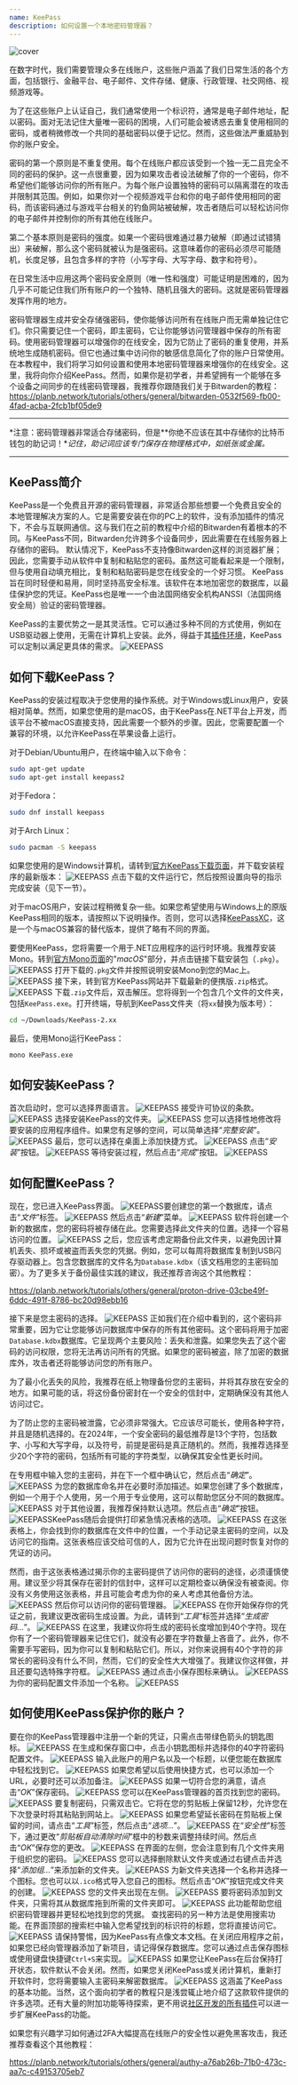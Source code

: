```yaml
---
name: KeePass
description: 如何设置一个本地密码管理器？
---
```

![cover](assets/cover.webp)

在数字时代，我们需要管理众多在线账户，这些账户涵盖了我们日常生活的各个方面，包括银行、金融平台、电子邮件、文件存储、健康、行政管理、社交网络、视频游戏等。

为了在这些账户上认证自己，我们通常使用一个标识符，通常是电子邮件地址，配以密码。面对无法记住大量唯一密码的困境，人们可能会被诱惑去重复使用相同的密码，或者稍微修改一个共同的基础密码以便于记忆。然而，这些做法严重威胁到你的账户安全。

密码的第一个原则是不重复使用。每个在线账户都应该受到一个独一无二且完全不同的密码的保护。这一点很重要，因为如果攻击者设法破解了你的一个密码，你不希望他们能够访问你的所有账户。为每个账户设置独特的密码可以隔离潜在的攻击并限制其范围。例如，如果你对一个视频游戏平台和你的电子邮件使用相同的密码，而该密码通过与游戏平台相关的钓鱼网站被破解，攻击者随后可以轻松访问你的电子邮件并控制你的所有其他在线账户。

第二个基本原则是密码的强度。如果一个密码很难通过暴力破解（即通过试错猜出）来破解，那么这个密码就被认为是强密码。这意味着你的密码必须尽可能随机，长度足够，且包含多样的字符（小写字母、大写字母、数字和符号）。

在日常生活中应用这两个密码安全原则（唯一性和强度）可能证明是困难的，因为几乎不可能记住我们所有账户的一个独特、随机且强大的密码。这就是密码管理器发挥作用的地方。

密码管理器生成并安全存储强密码，使你能够访问所有在线账户而无需单独记住它们。你只需要记住一个密码，即主密码，它让你能够访问管理器中保存的所有密码。使用密码管理器可以增强你的在线安全，因为它防止了密码的重复使用，并系统地生成随机密码。但它也通过集中访问你的敏感信息简化了你的账户日常使用。
在本教程中，我们将学习如何设置和使用本地密码管理器来增强你的在线安全。这里，我将向你介绍KeePass。然而，如果你是初学者，并希望拥有一个能够在多个设备之间同步的在线密码管理器，我推荐你跟随我们关于Bitwarden的教程：
https://planb.network/tutorials/others/general/bitwarden-0532f569-fb00-4fad-acba-2fcb1bf05de9

---

*注意：密码管理器非常适合存储密码，但是**你绝不应该在其中存储你的比特币钱包的助记词！**记住，助记词应该专门保存在物理格式中，如纸张或金属。*

---

## KeePass简介

KeePass是一个免费且开源的密码管理器，非常适合那些想要一个免费且安全的本地管理解决方案的人。它是需要安装在你的PC上的软件，没有添加插件的情况下，不会与互联网通信。这与我们在之前的教程中介绍的Bitwarden有着根本的不同。与KeePass不同，Bitwarden允许跨多个设备同步，因此需要在在线服务器上存储你的密码。
默认情况下，KeePass不支持像Bitwarden这样的浏览器扩展；因此，您需要手动从软件中复制和粘贴您的密码。虽然这可能看起来是一个限制，但与使用自动填充相比，复制和粘贴密码是您在线安全的一个好习惯。
KeePass旨在同时轻便和易用，同时坚持高安全标准。该软件在本地加密您的数据库，以最佳保护您的凭证。KeePass也是唯一一个由法国网络安全机构ANSSI（法国网络安全局）验证的密码管理器。

KeePass的主要优势之一是其灵活性。它可以通过多种不同的方式使用，例如在USB驱动器上使用，无需在计算机上安装。此外，得益于其[插件环境](https://keepass.info/plugins.html)，KeePass可以定制以满足更具体的需求。
![KEEPASS](assets/notext/01.webp)
## 如何下载KeePass？

KeePass的安装过程取决于您使用的操作系统。对于Windows或Linux用户，安装相对简单。然而，如果您使用的是macOS，由于KeePass在.NET平台上开发，而该平台不被macOS直接支持，因此需要一个额外的步骤。因此，您需要配置一个兼容的环境，以允许KeePass在苹果设备上运行。

对于Debian/Ubuntu用户，在终端中输入以下命令：

```bash
sudo apt-get update
sudo apt-get install keepass2
```

对于Fedora：

```bash
sudo dnf install keepass
```

对于Arch Linux：

```bash
sudo pacman -S keepass
```

如果您使用的是Windows计算机，请转到[官方KeePass下载页面](https://keepass.info/download.html)，并下载安装程序的最新版本：
![KEEPASS](assets/notext/02.webp)
点击下载的文件运行它，然后按照设置向导的指示完成安装（见下一节）。

对于macOS用户，安装过程稍微复杂一些。如果您希望使用与Windows上的原版KeePass相同的版本，请按照以下说明操作。否则，您可以选择[KeePassXC](https://keepassxc.org/)，这是一个与macOS兼容的替代版本，提供了略有不同的界面。

要使用KeePass，您将需要一个用于.NET应用程序的运行时环境。我推荐安装Mono。转到[官方Mono页面](https://www.mono-project.com/download/stable/#download-mac)的"*macOS*"部分，并点击链接下载安装包（`.pkg`）。
![KEEPASS](assets/notext/03.webp)
打开下载的`.pkg`文件并按照说明安装Mono到您的Mac上。
![KEEPASS](assets/notext/04.webp)
接下来，转到官方KeePass网站并下载最新的便携版`.zip`格式。
![KEEPASS](assets/notext/05.webp)
下载`.zip`文件后，双击解压。您将得到一个包含几个文件的文件夹，包括`KeePass.exe`。打开终端，导航到KeePass文件夹（将`xx`替换为版本号）：

```bash
cd ~/Downloads/KeePass-2.xx
```

最后，使用Mono运行KeePass：

```bash
mono KeePass.exe
```

## 如何安装KeePass？

首次启动时，您可以选择界面语言。
![KEEPASS](assets/notext/06.webp)
接受许可协议的条款。![KEEPASS](assets/notext/07.webp)
选择安装KeePass的文件夹。
![KEEPASS](assets/notext/08.webp)
您可以选择性地修改将要安装的应用程序组件。如果您有足够的空间，可以简单选择“*完整安装*”。
![KEEPASS](assets/notext/09.webp)
最后，您可以选择在桌面上添加快捷方式。
![KEEPASS](assets/notext/10.webp)
点击“*安装*”按钮。
![KEEPASS](assets/notext/11.webp)
等待安装过程，然后点击“*完成*”按钮。
![KEEPASS](assets/notext/12.webp)
## 如何配置KeePass？

现在，您已进入KeePass界面。
![KEEPASS](assets/notext/13.webp)要创建您的第一个数据库，请点击“*文件*”标签。
![KEEPASS](assets/notext/14.webp)
然后点击“*新建*”菜单。
![KEEPASS](assets/notext/15.webp)
软件将创建一个新的数据库，您的密码将被存储在此。您需要选择此文件夹的位置。选择一个容易访问的位置。
![KEEPASS](assets/notext/16.webp)
之后，您应该考虑定期备份此文件夹，以避免因计算机丢失、损坏或被盗而丢失您的凭据。例如，您可以每周将数据库复制到USB闪存驱动器上。包含您数据库的文件名为`Database.kdbx`（该文档用您的主密码加密）。为了更多关于备份最佳实践的建议，我还推荐咨询这个其他教程：

https://planb.network/tutorials/others/general/proton-drive-03cbe49f-6ddc-491f-8786-bc20d98ebb16

接下来是您主密码的选择。
![KEEPASS](assets/notext/17.webp)
正如我们在介绍中看到的，这个密码非常重要，因为它让您能够访问数据库中保存的所有其他密码。这个密码将用于加密`Database.kdbx`数据库。它呈现两个主要风险：丢失和泄露。如果您失去了这个密码的访问权限，您将无法再访问所有的凭据。如果您的密码被盗，除了加密的数据库外，攻击者还将能够访问您的所有账户。

为了最小化丢失的风险，我推荐在纸上物理备份您的主密码，并将其存放在安全的地方。如果可能的话，将这份备份密封在一个安全的信封中，定期确保没有其他人访问过它。

为了防止您的主密码被泄露，它必须非常强大。它应该尽可能长，使用各种字符，并且是随机选择的。在2024年，一个安全密码的最低推荐是13个字符，包括数字、小写和大写字母，以及符号，前提是密码是真正随机的。然而，我推荐选择至少20个字符的密码，包括所有可能的字符类型，以确保其安全性更长时间。

在专用框中输入您的主密码，并在下一个框中确认它，然后点击“*确定*”。
![KEEPASS](assets/notext/18.webp)
为您的数据库命名并在必要时添加描述。如果您创建了多个数据库，例如一个用于个人使用，另一个用于专业使用，这可以帮助您区分不同的数据库。
![KEEPASS](assets/notext/19.webp)
对于其他设置，我推荐保持默认选项。然后点击“*确定*”按钮。
![KEEPASS](assets/notext/20.webp)KeePass随后会提供打印紧急情况表格的选项。
![KEEPASS](assets/notext/21.webp)
在这张表格上，你会找到你的数据库在文件中的位置，一个手动记录主密码的空间，以及访问它的指南。这张表格应该交给可信的人，因为它允许在出现问题时恢复对你的凭证的访问。

然而，由于这张表格通过揭示你的主密码提供了访问你的密码的途径，必须谨慎使用。建议至少将其保存在密封的信封中，这样可以定期检查以确保没有被查阅。你没有义务使用这张表格，并且可能会考虑为你的亲人考虑其他备份方法。
![KEEPASS](assets/notext/22.webp)
然后你可以访问你的密码管理器。
![KEEPASS](assets/notext/23.webp)
在你开始保存你的凭证之前，我建议更改密码生成设置。为此，请转到“*工具*”标签并选择“*生成密码...*”。
![KEEPASS](assets/notext/24.webp)
在这里，我建议你将生成的密码长度增加到40个字符。现在你有了一个密码管理器来记住它们，就没有必要在字符数量上吝啬了。此外，你不需要手写密码，因为你可以复制和粘贴它们。所以，对你来说拥有40个字符的非常长的密码没有什么不同，然而，它们的安全性大大增强了。我建议你这样做，并且还要勾选特殊字符框。
![KEEPASS](assets/notext/25.webp)
通过点击小保存图标来确认。
![KEEPASS](assets/notext/26.webp)
为你的密码配置文件添加一个名称。
![KEEPASS](assets/notext/27.webp)
## 如何使用KeePass保护你的账户？

要在你的KeePass管理器中注册一个新的凭证，只需点击带绿色箭头的钥匙图标。
![KEEPASS](assets/notext/28.webp)
在生成和保存窗口中，点击小钥匙图标并选择你的40字符密码配置文件。
![KEEPASS](assets/notext/29.webp)
输入此账户的用户名以及一个标题，以便您能在数据库中轻松找到它。 ![KEEPASS](assets/notext/30.webp) 如果您希望以后使用快捷方式，也可以添加一个URL，必要时还可以添加备注。 ![KEEPASS](assets/notext/31.webp) 如果一切符合您的满意，请点击“*OK*”保存密码。 ![KEEPASS](assets/notext/32.webp) 您可以在KeePass管理器的首页找到您的密码。 ![KEEPASS](assets/notext/33.webp) 要复制密码，只需双击它。它将在您的剪贴板上保留12秒，允许您在下次登录时将其粘贴到网站上。 ![KEEPASS](assets/notext/34.webp) 如果您希望延长密码在剪贴板上保留的时间，请点击“*工具*”标签，然后点击“*选项...*”。 ![KEEPASS](assets/notext/35.webp) 在“*安全性*”标签下，通过更改“*剪贴板自动清除时间*”框中的秒数来调整持续时间。然后点击“*OK*”保存您的更改。 ![KEEPASS](assets/notext/36.webp) 在界面的左侧，您会注意到有几个文件夹用于组织您的密码。 ![KEEPASS](assets/notext/37.webp) 您可以选择删除默认文件夹或通过右键点击并选择“*添加组...*”来添加新的文件夹。 ![KEEPASS](assets/notext/38.webp) 为新文件夹选择一个名称并选择一个图标。您也可以以`.ico`格式导入您自己的图标。然后点击“*OK*”按钮完成文件夹的创建。 ![KEEPASS](assets/notext/39.webp) 您的文件夹出现在左侧。 ![KEEPASS](assets/notext/40.webp) 要将密码添加到文件夹，只需将其从数据库拖到所需的文件夹即可。 ![KEEPASS](assets/notext/41.webp) 此功能帮助您组织密码管理器并更轻松地找到您的凭据。
查找密码的另一种方法是使用搜索功能。在界面顶部的搜索栏中输入您希望找到的标识符的标题，您将直接访问它。 ![KEEPASS](assets/notext/42.webp) 请保持警惕，因为KeePass有点像文本文档。在关闭应用程序之前，如果您已经向管理器添加了新项目，请记得保存数据库。您可以通过点击保存图标或使用键盘快捷键`Ctrl+S`来实现。 ![KEEPASS](assets/notext/43.webp)
如果您让KeePass在后台保持打开状态，软件默认不会关闭。然而，如果您关闭KeePass或关闭计算机，重新打开软件时，您将需要输入主密码来解密数据库。 ![KEEPASS](assets/notext/44.webp)
这涵盖了KeePass的基本功能。当然，这个面向初学者的教程只是浅尝辄止地介绍了这款软件提供的许多选项。还有大量的附加功能等待探索，更不用说[社区开发的所有插件](https://keepass.info/plugins.html)可以进一步扩展KeePass的功能。

如果您有兴趣学习如何通过2FA大幅提高在线账户的安全性以避免黑客攻击，我还推荐查看这个其他教程：

https://planb.network/tutorials/others/general/authy-a76ab26b-71b0-473c-aa7c-c49153705eb7